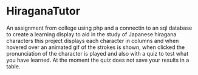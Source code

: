 # HiraganaTutor
An assignment from college using php and a connectin to an sql database to create a learning display to aid in the study of Japanese hiragana characters
this project displays each character in columns and when hovered over an animated gif of the strokes is shown, when clicked the pronunciation of the character is played and also with a quiz to test what you have learned.
At the moment the quiz does not save your results in a table.

